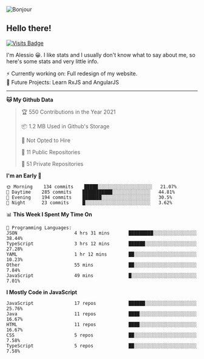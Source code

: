 ![Bonjour](https://i.redd.it/ayih4qogh2a51.png)

## Hello there!
[![Visits Badge](https://badges.pufler.dev/visits/PandaSekh/PandaSekh)](https://alessiofranceschi.me)

I'm Alessio 😀. I like stats and I usually don't know what to say about me, so here's some stats and very little info.

⚡ Currently working on: Full redesign of my website.  
🤔 Future Projects: Learn RxJS and AngularJS

---

<!--START_SECTION:waka-->
**🐱 My Github Data** 

> 🏆 550 Contributions in the Year 2021
 > 
> 📦 1.2 MB Used in Github's Storage 
 > 
> 🚫 Not Opted to Hire
 > 
> 📜 11 Public Repositories 
 > 
> 🔑 51 Private Repositories  
 > 
**I'm an Early 🐤** 

```text
🌞 Morning    134 commits    █████░░░░░░░░░░░░░░░░░░░░   21.07% 
🌆 Daytime    285 commits    ███████████░░░░░░░░░░░░░░   44.81% 
🌃 Evening    194 commits    ███████░░░░░░░░░░░░░░░░░░   30.5% 
🌙 Night      23 commits     █░░░░░░░░░░░░░░░░░░░░░░░░   3.62%

```


📊 **This Week I Spent My Time On** 

```text
💬 Programming Languages: 
JSON                     4 hrs 31 mins       █████████░░░░░░░░░░░░░░░░   38.44% 
TypeScript               3 hrs 12 mins       ██████░░░░░░░░░░░░░░░░░░░   27.28% 
YAML                     1 hr 12 mins        ██░░░░░░░░░░░░░░░░░░░░░░░   10.23% 
Other                    55 mins             ██░░░░░░░░░░░░░░░░░░░░░░░   7.84% 
JavaScript               49 mins             █░░░░░░░░░░░░░░░░░░░░░░░░   7.01%

```

**I Mostly Code in JavaScript** 

```text
JavaScript               17 repos            ██████░░░░░░░░░░░░░░░░░░░   25.76% 
Java                     11 repos            ████░░░░░░░░░░░░░░░░░░░░░   16.67% 
HTML                     11 repos            ████░░░░░░░░░░░░░░░░░░░░░   16.67% 
CSS                      5 repos             ██░░░░░░░░░░░░░░░░░░░░░░░   7.58% 
TypeScript               5 repos             ██░░░░░░░░░░░░░░░░░░░░░░░   7.58%

```



<!--END_SECTION:waka-->
